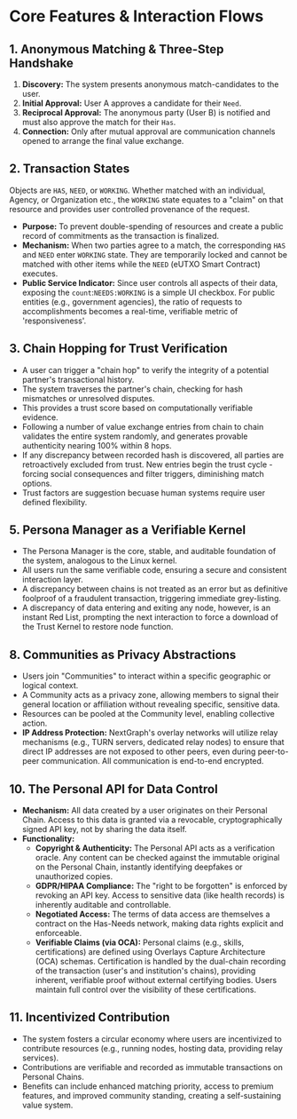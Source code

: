 # Core Features & Interaction Flows

## 1. Anonymous Matching & Three-Step Handshake

1.  **Discovery:** The system presents anonymous match-candidates to the user.
2.  **Initial Approval:** User A approves a candidate for their `Need`.
3.  **Reciprocal Approval:** The anonymous party (User B) is notified and must also approve the match for their `Has`.
4.  **Connection:** Only after mutual approval are communication channels opened to arrange the final value exchange.

## 2. Transaction States

Objects are `HAS`, `NEED`, or `WORKING`. Whether matched with an individual, Agency, or Organization etc., the `WORKING` state equates to a "claim" on that resource and provides user controlled provenance of the request.

- **Purpose:** To prevent double-spending of resources and create a public record of commitments as the transaction is finalized.
- **Mechanism:** When two parties agree to a match, the corresponding `HAS` and `NEED` enter `WORKING` state. They are temporarily locked and cannot be matched with other items while the `NEED` (eUTXO Smart Contract) executes.
- **Public Service Indicator:** Since user controls all aspects of their data, exposing the `count`:`NEEDS:WORKING` is a simple UI checkbox. For public entities (e.g., government agencies), the ratio of requests to accomplishments becomes a real-time, verifiable metric of 'responsiveness'.

## 3. Chain Hopping for Trust Verification

- A user can trigger a "chain hop" to verify the integrity of a potential partner's transactional history.
- The system traverses the partner's chain, checking for hash mismatches or unresolved disputes.
- This provides a trust score based on computationally verifiable evidence.
- Following a number of value exchange entries from chain to chain validates the entire system randomly, and generates provable authenticity nearing 100% within 8 hops.
- If any discrepancy between recorded hash is discovered, all parties are retroactively excluded from trust. New entries begin the trust cycle - forcing social consequences and filter triggers, diminishing match options.
- Trust factors are suggestion becuase human systems require user defined flexibility.

## 5. Persona Manager as a Verifiable Kernel

- The Persona Manager is the core, stable, and auditable foundation of the system, analogous to the Linux kernel.
- All users run the same verifiable code, ensuring a secure and consistent interaction layer.
- A discrepancy between chains is not treated as an error but as definitive foolproof of a fraudulent transaction, triggering immediate grey-listing.
- A discrepancy of data entering and exiting any node, however, is an instant Red List, prompting the next interaction to force a download of the Trust Kernel to restore node function.

## 8. Communities as Privacy Abstractions

- Users join "Communities" to interact within a specific geographic or logical context.
- A Community acts as a privacy zone, allowing members to signal their general location or affiliation without revealing specific, sensitive data.
- Resources can be pooled at the Community level, enabling collective action.
- **IP Address Protection:** NextGraph's overlay networks will utilize relay mechanisms (e.g., TURN servers, dedicated relay nodes) to ensure that direct IP addresses are not exposed to other peers, even during peer-to-peer communication. All communication is end-to-end encrypted.

## 10. The Personal API for Data Control

- **Mechanism:** All data created by a user originates on their Personal Chain. Access to this data is granted via a revocable, cryptographically signed API key, not by sharing the data itself.
- **Functionality:**
  - **Copyright & Authenticity:** The Personal API acts as a verification oracle. Any content can be checked against the immutable original on the Personal Chain, instantly identifying deepfakes or unauthorized copies.
  - **GDPR/HIPAA Compliance:** The "right to be forgotten" is enforced by revoking an API key. Access to sensitive data (like health records) is inherently auditable and controllable.
  - **Negotiated Access:** The terms of data access are themselves a contract on the Has-Needs network, making data rights explicit and enforceable.
  - **Verifiable Claims (via OCA):** Personal claims (e.g., skills, certifications) are defined using Overlays Capture Architecture (OCA) schemas. Certification is handled by the dual-chain recording of the transaction (user's and institution's chains), providing inherent, verifiable proof without external certifying bodies. Users maintain full control over the visibility of these certifications.

## 11. Incentivized Contribution

- The system fosters a circular economy where users are incentivized to contribute resources (e.g., running nodes, hosting data, providing relay services).
- Contributions are verifiable and recorded as immutable transactions on Personal Chains.
- Benefits can include enhanced matching priority, access to premium features, and improved community standing, creating a self-sustaining value system.
